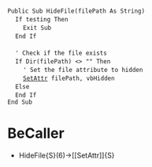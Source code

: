 &nbsp;  &nbsp;  &nbsp;  &nbsp;  
`Public Sub HideFile(filePath As String)`  
&nbsp;&nbsp;&nbsp;&nbsp;`If testing Then`  
&nbsp;&nbsp;&nbsp;&nbsp;&nbsp;&nbsp;&nbsp;&nbsp;`Exit Sub`  
&nbsp;&nbsp;&nbsp;&nbsp;`End If`  
&nbsp;  &nbsp;  &nbsp;  &nbsp;  
&nbsp;&nbsp;&nbsp;&nbsp;`' Check if the file exists`  
&nbsp;&nbsp;&nbsp;&nbsp;`If Dir(filePath) <> "" Then`  
&nbsp;&nbsp;&nbsp;&nbsp;&nbsp;&nbsp;&nbsp;&nbsp;`' Set the file attribute to hidden`  
&nbsp;&nbsp;&nbsp;&nbsp;&nbsp;&nbsp;&nbsp;&nbsp;[`SetAttr`](SetAttr)` filePath, vbHidden`  
&nbsp;&nbsp;&nbsp;&nbsp;`Else`  
&nbsp;&nbsp;&nbsp;&nbsp;`End If`  
`End Sub`  


# BeCaller
- HideFile{S}(6)->[[SetAttr]]{S}

